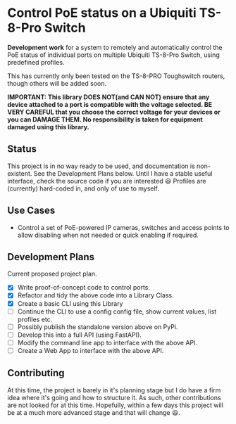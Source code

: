 # Control PoE status on a Ubiquiti TS-8-Pro Switch

**Development work** for a system to remotely and automatically control the PoE
status of individual ports on multiple Ubiquiti TS-8-Pro Switch, using
predefined profiles.

This has currently only been tested on the TS-8-PRO Toughswitch routers,
though others will be added soon.

**IMPORTANT: This library DOES NOT(and CAN NOT) ensure that any device attached
to a port is compatible with the voltage selected. BE VERY CAREFUL that you
choose the correct voltage for your devices or you can DAMAGE THEM. No
responsibility is taken for equipment damaged using this library.**

## Status

This project is in no way ready to be used, and documentation is non-existent.
See the Development Plans below. Until I have a stable useful interface, check
the source code if you are interested 😃
Profiles are (currently) hard-coded in, and only of use to myself.

## Use Cases

- Control a set of PoE-powered IP cameras, switches and access points to allow
disabling when not needed or quick enabling if required.

## Development Plans

Current proposed project plan.

- [X] Write proof-of-concept code to control ports.
- [X] Refactor and tidy the above code into a Library Class.
- [X] Create a basic CLI using this Library
- [ ] Continue the CLI to use a config config file, show current values, list
  profiles etc.
- [ ] Possibly publish the standalone version above on PyPi.
- [ ] Develop this into a full API (using FastAPI).
- [ ] Modify the command line app to interface with the above API.
- [ ] Create a Web App to interface with the above API.

## Contributing

At this time, the project is barely in it's planning stage but I do have a firm
idea where it's going and how to structure it. As such, other contributions are
not looked for at this time. Hopefully, within a few days this project will be
at a much more advanced stage and that will change 😃.
